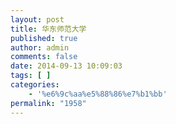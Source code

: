 ```yaml
---
layout: post
title: 华东师范大学
published: true
author: admin
comments: false
date: 2014-09-13 10:09:03
tags: [ ]
categories:
    - '%e6%9c%aa%e5%88%86%e7%b1%bb'
permalink: "1958"
---
```

[][1] [][2] [][3]

 [1]: http://xujianian.com/jx/wp-content/uploads/2014/09/2249193ff2493fa69bce783cabdb02da.jpg
 [2]: http://xujianian.com/jx/wp-content/uploads/2014/09/01300000089408120968059425661.jpg
 [3]: http://xujianian.com/jx/wp-content/uploads/2014/09/0130000008940812096805.jpg